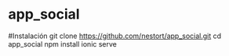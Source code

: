 # app_social

#Instalación
git clone https://github.com/nestort/app_social.git
cd app_social
npm install
ionic serve
